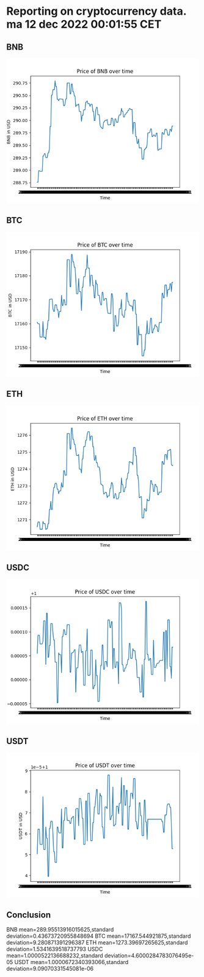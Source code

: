 # Reporting on cryptocurrency data. ma 12 dec 2022 00:01:55 CET

## BNB

![BNB](./BNB.png)

## BTC

![BTC](./BTC.png)

## ETH

![ETH](./ETH.png)

## USDC

![USDC](./USDC.png)

## USDT

![USDT](./USDT.png)

## Conclusion

BNB		mean=289.95513916015625,standard deviation=0.43673720955848694
BTC		mean=17167.544921875,standard deviation=9.280871391296387
ETH		mean=1273.39697265625,standard deviation=1.5341639518737793
USDC		mean=1.0000522136688232,standard deviation=4.6000284783076495e-05
USDT		mean=1.0000672340393066,standard deviation=9.09070331545081e-06
